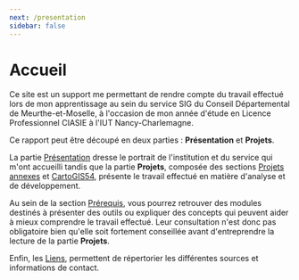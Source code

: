 ```yaml
---
next: /presentation
sidebar: false
---
```


# Accueil

Ce site est un support me permettant de rendre compte du travail effectué lors de mon apprentissage au sein du service SIG du Conseil Départemental de Meurthe-et-Moselle, à l'occasion de mon année d'étude en Licence Professionnel CIASIE à l'IUT Nancy-Charlemagne.

Ce rapport peut être découpé en deux parties : **Présentation** et **Projets**.

La partie [Présentation](/presentation) dresse le portrait de l'institution et du service qui m'ont accueilli tandis que la partie **Projets**, composée des sections [Projets annexes](/projets-annexes/) et [CartoGIS54](/cartogis54/), présente le travail effectué en matière d'analyse et de développement.

Au sein de la section [Prérequis](/prerequis), vous pourrez retrouver des modules destinés à présenter des outils ou expliquer des concepts qui peuvent aider à mieux comprendre le travail effectué. Leur consultation n'est donc pas obligatoire bien qu'elle soit fortement conseillée avant d'entreprendre la lecture de la partie **Projets**.

Enfin, les [Liens](/liens), permettent de répertorier les différentes sources et informations de contact.

